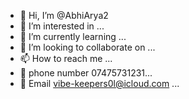 - 👋 Hi, I’m @AbhiArya2
- 👀 I’m interested in ...
- 🌱 I’m currently learning ...
- 💞️ I’m looking to collaborate on ...
- 📫 How to reach me ...
- 📇 phone number 07475731231...
-  📧 Email vibe-keepers0l@icloud.com ...
<!---
AbhiArya2/AbhiArya2 is a ✨ special ✨ repository because its `README.md` (this file) appears on your GitHub profile.
You can click the Preview link to take a look at your changes.
--->
